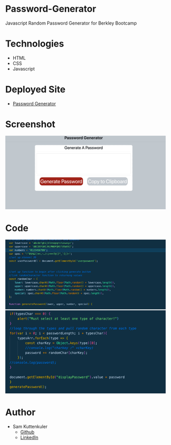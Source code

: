 # Password-Generator
Javascript Random Password Generator for Berkley Bootcamp

# Technologies
* HTML
* CSS
* Javascript

# Deployed Site
* [Password Generator](https://skuttenkuler.github.io/Password-Generator/)

# Screenshot
![Alt text](./assets/images/screen.png?raw=true "Optional Title")
# Code
![Alt text](./assets/images/screen2.png?raw=true "Optional Title")
![Alt text](./assets/images/screen3.png?raw=true "Optional Title")
# Author
- Sam Kuttenkuler
    - [Github](www.github.com/skuttenkuler)
    - [LinkedIn](www.linkedin.com/in/skdev91)